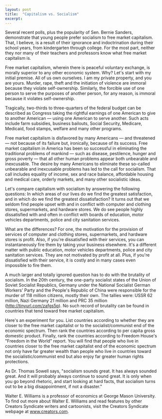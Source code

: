```yaml
---
layout: post
title:  "Capitalism vs. Socialism"
excerpt:
---
```




Several recent polls, plus the popularity of Sen. Bernie Sanders, demonstrate that young people prefer socialism to free market capitalism. That, I believe, is a result of their ignorance and indoctrination during their school years, from kindergarten through college. For the most part, neither they nor many of their teachers and professors know what free market capitalism is.

Free market capitalism, wherein there is peaceful voluntary exchange, is morally superior to any other economic system. Why? Let's start with my initial premise. All of us own ourselves. I am my private property, and you are yours. Murder, rape, theft and the initiation of violence are immoral because they violate self-ownership. Similarly, the forcible use of one person to serve the purposes of another person, for any reason, is immoral because it violates self-ownership.

Tragically, two-thirds to three-quarters of the federal budget can be described as Congress taking the rightful earnings of one American to give to another American — using one American to serve another. Such acts include farm subsidies, business bailouts, Social Security, Medicare, Medicaid, food stamps, welfare and many other programs.

Free market capitalism is disfavored by many Americans — and threatened — not because of its failure but, ironically, because of its success. Free market capitalism in America has been so successful in eliminating the traditional problems of mankind — such as disease, pestilence, hunger and gross poverty — that all other human problems appear both unbearable and inexcusable. The desire by many Americans to eliminate these so-called unbearable and inexcusable problems has led to the call for socialism. That call includes equality of income, sex and race balance, affordable housing and medical care, orderly markets, and many other socialistic ideas.

Let's compare capitalism with socialism by answering the following questions: In which areas of our lives do we find the greatest satisfaction, and in which do we find the greatest dissatisfaction? It turns out that we seldom find people upset with and in conflict with computer and clothing stores, supermarkets, and hardware stores. We do see people highly dissatisfied with and often in conflict with boards of education, motor vehicles departments, police and city sanitation services.



What are the differences? For one, the motivation for the provision of services of computer and clothing stores, supermarkets, and hardware stores is profit. Also, if you're dissatisfied with their services, you can instantaneously fire them by taking your business elsewhere. It's a different matter with public education, motor vehicles departments, police and city sanitation services. They are not motivated by profit at all. Plus, if you're dissatisfied with their service, it is costly and in many cases even impossible to fire them.

A much larger and totally ignored question has to do with the brutality of socialism. In the 20th century, the one-party socialist states of the Union of Soviet Socialist Republics, Germany under the National Socialist German Workers' Party and the People's Republic of China were responsible for the murder of 118 million citizens, mostly their own. The tallies were: USSR 62 million, Nazi Germany 21 million and PRC 35 million (http://tinyurl.com/zafgs5p). No such record of brutality can be found in countries that tend toward free market capitalism.

Here's an experiment for you. List countries according to whether they are closer to the free market capitalist or to the socialist/communist end of the economic spectrum. Then rank the countries according to per capita gross domestic product. Finally, rank the countries according to Freedom House's "Freedom in the World" report. You will find that people who live in countries closer to the free market capitalist end of the economic spectrum not only have far greater wealth than people who live in countries toward the socialistic/communist end but also enjoy far greater human rights protections.

As Dr. Thomas Sowell says, "socialism sounds great. It has always sounded great. And it will probably always continue to sound great. It is only when you go beyond rhetoric, and start looking at hard facts, that socialism turns out to be a big disappointment, if not a disaster."

Walter E. Williams is a professor of economics at George Mason University. To find out more about Walter E. Williams and read features by other Creators Syndicate writers and cartoonists, visit the Creators Syndicate webpage at www.creators.com.
